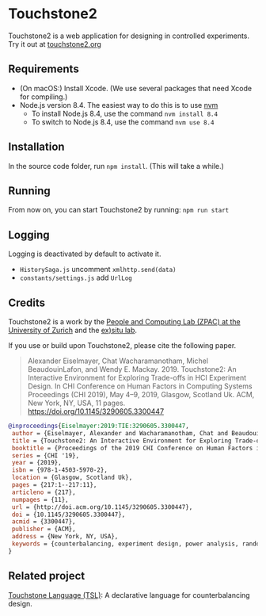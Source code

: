 # Touchstone2

Touchstone2 is a web application for designing in controlled experiments. Try it out at [touchstone2.org](https://touchstone2.org)


## Requirements

* (On macOS:) Install Xcode. (We use several packages that need Xcode for compiling.)
* Node.js version 8.4. The easiest way to do this is to use [nvm](https://github.com/creationix/nvm#installation-and-update)
  * To install Node.js 8.4, use the command `nvm install 8.4`
  * To switch to Node.js 8.4, use the command `nvm use 8.4`

## Installation

In the source code folder, run `npm install`. (This will take a while.)

## Running

From now on, you can start Touchstone2 by running: `npm run start`

## Logging

Logging is deactivated by default to activate it.

- `HistorySaga.js` uncomment `xmlhttp.send(data)`
- `constants/settings.js` add `UrlLog`

## Credits

Touchstone2 is a work by the [People and Computing Lab (ZPAC) at the University of Zurich](https://zpac.ch) and the [ex)situ lab](https://ex-situ.lri.fr/).

If you use or build upon Touchstone2, please cite the following paper.

> Alexander Eiselmayer, Chat Wacharamanotham, Michel BeaudouinLafon, and Wendy E. Mackay. 2019. Touchstone2: An Interactive Environment for Exploring Trade-offs in HCI Experiment Design. In CHI Conference on Human Factors in Computing Systems Proceedings (CHI 2019), May 4–9, 2019, Glasgow, Scotland Uk. ACM, New York, NY, USA, 11 pages. https://doi.org/10.1145/3290605.3300447


```bibtex
@inproceedings{Eiselmayer:2019:TIE:3290605.3300447,
 author = {Eiselmayer, Alexander and Wacharamanotham, Chat and Beaudouin-Lafon, Michel and Mackay, Wendy E.},
 title = {Touchstone2: An Interactive Environment for Exploring Trade-offs in HCI Experiment Design},
 booktitle = {Proceedings of the 2019 CHI Conference on Human Factors in Computing Systems},
 series = {CHI '19},
 year = {2019},
 isbn = {978-1-4503-5970-2},
 location = {Glasgow, Scotland Uk},
 pages = {217:1--217:11},
 articleno = {217},
 numpages = {11},
 url = {http://doi.acm.org/10.1145/3290605.3300447},
 doi = {10.1145/3290605.3300447},
 acmid = {3300447},
 publisher = {ACM},
 address = {New York, NY, USA},
 keywords = {counterbalancing, experiment design, power analysis, randomization, reproducibility},
} 
```


## Related project

[Touchstone Language (TSL)](https://github.com/ZPAC-UZH/touchstone-language): A declarative language for counterbalancing design.
